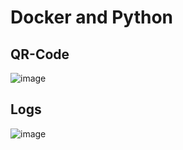 # Docker and Python

## QR-Code

![image](https://github.com/karthikyeluripati/is601homework7-spring2024/assets/64483756/9619eb27-0f77-4392-b4d4-ebe3777411af)

## Logs

![image](https://github.com/karthikyeluripati/is601homework7-spring2024/assets/64483756/b2d222d0-9e07-451a-a176-73fcca2079a4)
